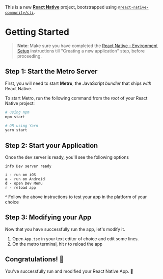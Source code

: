 This is a new [**React Native**](https://reactnative.dev) project, bootstrapped using [`@react-native-community/cli`](https://github.com/react-native-community/cli).

# Getting Started

>**Note**: Make sure you have completed the [React Native - Environment Setup](https://reactnative.dev/docs/environment-setup) instructions till "Creating a new application" step, before proceeding.

## Step 1: Start the Metro Server

First, you will need to start **Metro**, the JavaScript _bundler_ that ships _with_ React Native.

To start Metro, run the following command from the _root_ of your React Native project:

```bash
# using npm
npm start

# OR using Yarn
yarn start
```

## Step 2: Start your Application
Once the dev server is ready, you'll see the following options

```
info Dev server ready

i - run on iOS
a - run on Android
d - open Dev Menu
r - reload app
```

^ Follow the above instructions to test your app in the platform of your choice

## Step 3: Modifying your App

Now that you have successfully run the app, let's modify it.

1. Open `App.tsx` in your text editor of choice and edit some lines.
2. On the metro terminal, hit r to reload the app

## Congratulations! :tada:

You've successfully run and modified your React Native App. :partying_face:
